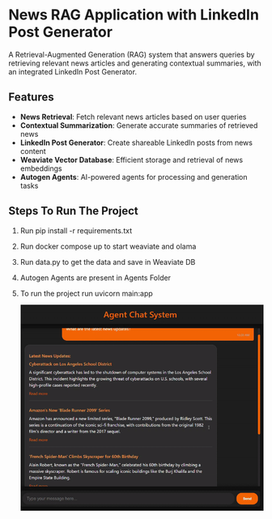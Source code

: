 # News RAG Application with LinkedIn Post Generator

A Retrieval-Augmented Generation (RAG) system that answers queries by retrieving relevant news articles and generating contextual summaries, with an integrated LinkedIn Post Generator.

## Features

- **News Retrieval**: Fetch relevant news articles based on user queries
- **Contextual Summarization**: Generate accurate summaries of retrieved news
- **LinkedIn Post Generator**: Create shareable LinkedIn posts from news content
- **Weaviate Vector Database**: Efficient storage and retrieval of news embeddings
- **Autogen Agents**: AI-powered agents for processing and generation tasks

## Steps To Run The Project
1) Run pip install -r requirements.txt
2) Run docker compose up to start weaviate and olama
3) Run data.py to get the data and save in Weaviate DB
4) Autogen Agents are present in Agents Folder
5) To run the project run uvicorn main:app

   ![Short Demo](demo.gif)
